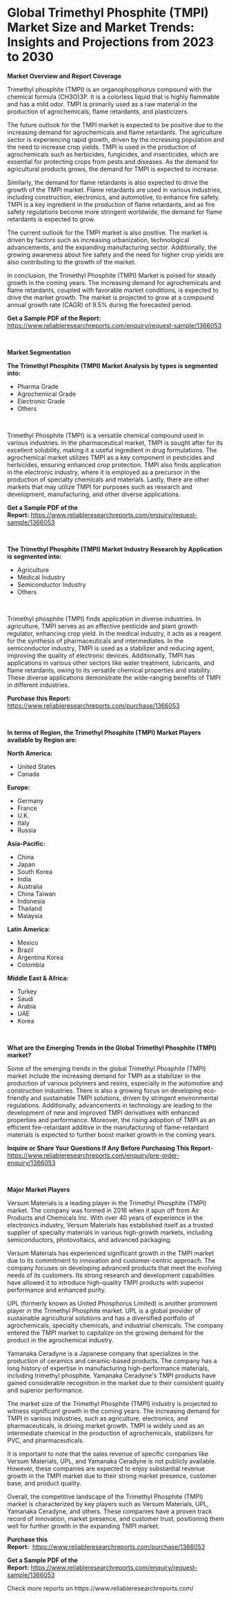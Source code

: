 <p><h1>Global Trimethyl Phosphite (TMPI) Market Size and Market Trends: Insights and Projections from 2023 to 2030</h1></p><p><strong>Market Overview and Report Coverage</strong></p>
<p><p>Trimethyl phosphite (TMPI) is an organophosphorus compound with the chemical formula (CH3O)3P. It is a colorless liquid that is highly flammable and has a mild odor. TMPI is primarily used as a raw material in the production of agrochemicals, flame retardants, and plasticizers.</p><p>The future outlook for the TMPI market is expected to be positive due to the increasing demand for agrochemicals and flame retardants. The agriculture sector is experiencing rapid growth, driven by the increasing population and the need to increase crop yields. TMPI is used in the production of agrochemicals such as herbicides, fungicides, and insecticides, which are essential for protecting crops from pests and diseases. As the demand for agricultural products grows, the demand for TMPI is expected to increase.</p><p>Similarly, the demand for flame retardants is also expected to drive the growth of the TMPI market. Flame retardants are used in various industries, including construction, electronics, and automotive, to enhance fire safety. TMPI is a key ingredient in the production of flame retardants, and as fire safety regulations become more stringent worldwide, the demand for flame retardants is expected to grow.</p><p>The current outlook for the TMPI market is also positive. The market is driven by factors such as increasing urbanization, technological advancements, and the expanding manufacturing sector. Additionally, the growing awareness about fire safety and the need for higher crop yields are also contributing to the growth of the market.</p><p>In conclusion, the Trimethyl Phosphite (TMPI) Market is poised for steady growth in the coming years. The increasing demand for agrochemicals and flame retardants, coupled with favorable market conditions, is expected to drive the market growth. The market is projected to grow at a compound annual growth rate (CAGR) of 9.5% during the forecasted period.</p></p>
<p><strong>Get a Sample PDF of the Report:</strong> <a href="https://www.reliableresearchreports.com/enquiry/request-sample/1366053">https://www.reliableresearchreports.com/enquiry/request-sample/1366053</a></p>
<p>&nbsp;</p>
<p><strong>Market Segmentation</strong></p>
<p><strong>The Trimethyl Phosphite (TMPI) Market Analysis by types is segmented into:</strong></p>
<p><ul><li>Pharma Grade</li><li>Agrochemical Grade</li><li>Electronic Grade</li><li>Others</li></ul></p>
<p>&nbsp;</p>
<p><p>Trimethyl Phosphite (TMPI) is a versatile chemical compound used in various industries. In the pharmaceutical market, TMPI is sought after for its excellent solubility, making it a useful ingredient in drug formulations. The agrochemical market utilizes TMPI as a key component in pesticides and herbicides, ensuring enhanced crop protection. TMPI also finds application in the electronic industry, where it is employed as a precursor in the production of specialty chemicals and materials. Lastly, there are other markets that may utilize TMPI for purposes such as research and development, manufacturing, and other diverse applications.</p></p>
<p><strong>Get a Sample PDF of the Report:</strong>&nbsp;<a href="https://www.reliableresearchreports.com/enquiry/request-sample/1366053">https://www.reliableresearchreports.com/enquiry/request-sample/1366053</a></p>
<p>&nbsp;</p>
<p><strong>The Trimethyl Phosphite (TMPI) Market Industry Research by Application is segmented into:</strong></p>
<p><ul><li>Agriculture</li><li>Medical Industry</li><li>Semiconductor Industry</li><li>Others</li></ul></p>
<p>&nbsp;</p>
<p><p>Trimethyl phosphite (TMPI) finds application in diverse industries. In agriculture, TMPI serves as an effective pesticide and plant growth regulator, enhancing crop yield. In the medical industry, it acts as a reagent for the synthesis of pharmaceuticals and intermediates. In the semiconductor industry, TMPI is used as a stabilizer and reducing agent, improving the quality of electronic devices. Additionally, TMPI has applications in various other sectors like water treatment, lubricants, and flame retardants, owing to its versatile chemical properties and stability. These diverse applications demonstrate the wide-ranging benefits of TMPI in different industries.</p></p>
<p><strong>Purchase this Report:</strong>&nbsp; <a href="https://www.reliableresearchreports.com/purchase/1366053">https://www.reliableresearchreports.com/purchase/1366053</a></p>
<p>&nbsp;</p>
<p><strong>In terms of Region, the Trimethyl Phosphite (TMPI) Market Players available by Region are:</strong></p>
<p>
    <p> <strong> North America: </strong>
        <ul>
            <li>United States</li>
            <li>Canada</li>
        </ul>
        </p> 
    <p> <strong> Europe: </strong>
        <ul>
            <li>Germany</li>
            <li>France</li>
            <li>U.K.</li>
            <li>Italy</li>
            <li>Russia</li>
        </ul>
        </p> 
    <p> <strong> Asia-Pacific: </strong>
        <ul>
            <li>China</li>
            <li>Japan</li>
            <li>South Korea</li>
            <li>India</li>
            <li>Australia</li>
            <li>China Taiwan</li>
            <li>Indonesia</li>
            <li>Thailand</li>
            <li>Malaysia</li>
        </ul>
        </p> 
    <p> <strong> Latin America: </strong>
        <ul>
            <li>Mexico</li>
            <li>Brazil</li>
            <li>Argentina Korea</li>
            <li>Colombia</li>
        </ul>
        </p> 
    <p> <strong> Middle East & Africa: </strong>
        <ul>
            <li>Turkey</li>
            <li>Saudi</li>
            <li>Arabia</li>
            <li>UAE</li>
            <li>Korea</li>
        </ul>
    </p>
    </p>
<p>&nbsp;</p>
<p><strong>What are the Emerging Trends in the Global Trimethyl Phosphite (TMPI) market?</strong></p>
<p><p>Some of the emerging trends in the global Trimethyl Phosphite (TMPI) market include the increasing demand for TMPI as a stabilizer in the production of various polymers and resins, especially in the automotive and construction industries. There is also a growing focus on developing eco-friendly and sustainable TMPI solutions, driven by stringent environmental regulations. Additionally, advancements in technology are leading to the development of new and improved TMPI derivatives with enhanced properties and performance. Moreover, the rising adoption of TMPI as an efficient fire-retardant additive in the manufacturing of flame-retardant materials is expected to further boost market growth in the coming years.</p></p>
<p><strong>Inquire or Share Your Questions If Any Before Purchasing This Report</strong>- <a href="https://www.reliableresearchreports.com/enquiry/pre-order-enquiry/1366053">https://www.reliableresearchreports.com/enquiry/pre-order-enquiry/1366053</a></p>
<p>&nbsp;</p>
<p><strong>Major Market Players</strong></p>
<p><p>Versum Materials is a leading player in the Trimethyl Phosphite (TMPI) market. The company was formed in 2016 when it spun off from Air Products and Chemicals Inc. With over 40 years of experience in the electronics industry, Versum Materials has established itself as a trusted supplier of specialty materials in various high-growth markets, including semiconductors, photovoltaics, and advanced packaging.</p><p>Versum Materials has experienced significant growth in the TMPI market due to its commitment to innovation and customer-centric approach. The company focuses on developing advanced products that meet the evolving needs of its customers. Its strong research and development capabilities have allowed it to introduce high-quality TMPI products with superior performance and enhanced purity.</p><p>UPL (formerly known as United Phosphorus Limited) is another prominent player in the Trimethyl Phosphite market. UPL is a global provider of sustainable agricultural solutions and has a diversified portfolio of agrochemicals, specialty chemicals, and industrial chemicals. The company entered the TMPI market to capitalize on the growing demand for the product in the agrochemical industry.</p><p>Yamanaka Ceradyne is a Japanese company that specializes in the production of ceramics and ceramic-based products. The company has a long history of expertise in manufacturing high-performance materials, including trimethyl phosphite. Yamanaka Ceradyne's TMPI products have gained considerable recognition in the market due to their consistent quality and superior performance.</p><p>The market size of the Trimethyl Phosphite (TMPI) industry is projected to witness significant growth in the coming years. The increasing demand for TMPI in various industries, such as agriculture, electronics, and pharmaceuticals, is driving market growth. TMPI is widely used as an intermediate chemical in the production of agrochemicals, stabilizers for PVC, and pharmaceuticals.</p><p>It is important to note that the sales revenue of specific companies like Versum Materials, UPL, and Yamanaka Ceradyne is not publicly available. However, these companies are expected to enjoy substantial revenue growth in the TMPI market due to their strong market presence, customer base, and product quality.</p><p>Overall, the competitive landscape of the Trimethyl Phosphite (TMPI) market is characterized by key players such as Versum Materials, UPL, Yamanaka Ceradyne, and others. These companies have a proven track record of innovation, market presence, and customer trust, positioning them well for further growth in the expanding TMPI market.</p></p>
<p><strong>Purchase this Report:</strong>&nbsp;&nbsp;<a href="https://www.reliableresearchreports.com/purchase/1366053">https://www.reliableresearchreports.com/purchase/1366053</a></p>
<p></p>
<p><strong>Get a Sample PDF of the Report:</strong>&nbsp;<a href="https://www.reliableresearchreports.com/enquiry/request-sample/1366053">https://www.reliableresearchreports.com/enquiry/request-sample/1366053</a></p>
<p>Check more reports on https://www.reliableresearchreports.com/</p>